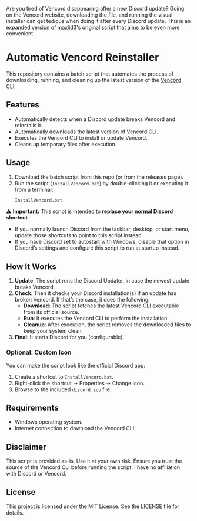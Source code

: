 Are you tired of Vencord disappearing after a new Discord update? Going on the Vencord website, downloading the file, and running the visual installer can get tedious when doing it after every Discord update. This is an expanded version of [maxlid3](https://github.com/maxlid3)'s original script that aims to be even more convenient.

# Automatic Vencord Reinstaller

This repository contains a batch script that automates the process of downloading, running, and cleaning up the latest version of the [Vencord CLI](https://github.com/Vendicated/Vencord).

## Features

- Automatically detects when a Discord update breaks Vencord and reinstalls it.
- Automatically downloads the latest version of Vencord CLI.
- Executes the Vencord CLI to install or update Vencord.
- Cleans up temporary files after execution.

## Usage

1. Download the batch script from this repo (or from the releases page).  
2. Run the script (`InstallVencord.bat`) by double-clicking it or executing it from a terminal:  
   ```bash
   InstallVencord.bat
   ```

⚠️ **Important:** This script is intended to **replace your normal Discord shortcut**.  
- If you normally launch Discord from the taskbar, desktop, or start menu, update those shortcuts to point to this script instead.  
- If you have Discord set to autostart with Windows, disable that option in Discord’s settings and configure this script to run at startup instead.  


## How It Works
1. **Update**: The script runs the Discord Updater, in case the newest update breaks Vencord.
2. **Check**: Then it checks your Discord installation(s) if an update has broken Vencord. If that’s the case, it does the following:
    - **Download**: The script fetches the latest Vencord CLI executable from its official source.
    - **Run**: It executes the Vencord CLI to perform the installation.
    - **Cleanup**: After execution, the script removes the downloaded files to keep your system clean.
3. **Final**: It starts Discord for you (configurable).

### Optional: Custom Icon
You can make the script look like the official Discord app:
1. Create a shortcut to `InstallVencord.bat`.
2. Right-click the shortcut → Properties → Change Icon.
3. Browse to the included `discord.ico` file.

## Requirements

- Windows operating system.
- Internet connection to download the Vencord CLI.

## Disclaimer

This script is provided as-is. Use it at your own risk. Ensure you trust the source of the Vencord CLI before running the script. I have no affiliation with Discord or Vencord.

## License

This project is licensed under the MIT License. See the [LICENSE](LICENSE) file for details. 
